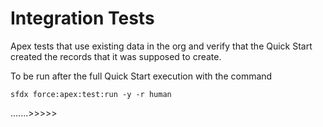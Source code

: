 # Integration Tests

Apex tests that use existing data in the org and verify that the Quick Start created the records that it was supposed to create.


To be run after the full Quick Start execution with the command
```
sfdx force:apex:test:run -y -r human
```
.......>>>>>
